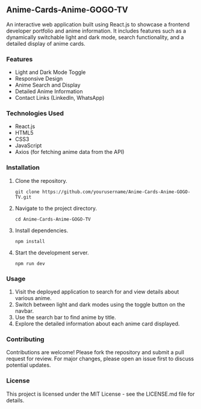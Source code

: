 ## Anime-Cards-Anime-GOGO-TV

An interactive web application built using React.js to showcase a frontend developer portfolio and anime information. It includes features such as a dynamically switchable light and dark mode, search functionality, and a detailed display of anime cards.

### Features

-   Light and Dark Mode Toggle
-   Responsive Design
-   Anime Search and Display
-   Detailed Anime Information
-   Contact Links (LinkedIn, WhatsApp)

### Technologies Used

-   React.js
-   HTML5
-   CSS3
-   JavaScript
-   Axios (for fetching anime data from the API)

### Installation

1.  Clone the repository.
    
    ```
    git clone https://github.com/yourusername/Anime-Cards-Anime-GOGO-TV.git
    ```
    
2.  Navigate to the project directory.

    ```
    cd Anime-Cards-Anime-GOGO-TV
    ```
    
4.  Install dependencies.
    
    ```
    npm install
    ```
    
4.  Start the development server.
    
    ```
    npm run dev
    ```
    

### Usage

1.  Visit the deployed application to search for and view details about various anime.
2.  Switch between light and dark modes using the toggle button on the navbar.
3.  Use the search bar to find anime by title.
4.  Explore the detailed information about each anime card displayed.

### Contributing

Contributions are welcome! Please fork the repository and submit a pull request for review. For major changes, please open an issue first to discuss potential updates.

### License

This project is licensed under the MIT License - see the LICENSE.md file for details.
